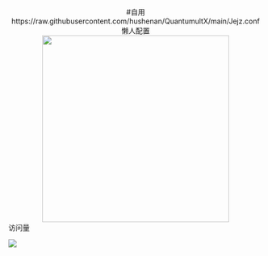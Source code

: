  <div align=center>
#自用
https://raw.githubusercontent.com/hushenan/QuantumultX/main/Jejz.conf   懒人配置
 </div>
 <div align=center>
<img src="https://raw.githubusercontent.com/hushenan/Picture/main/1.gif" width="370" height="370">
</div>
访问量


![](http://profile-counter.glitch.me/hushenan/count.svg)
